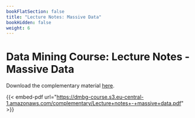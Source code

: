 ```yaml
---
bookFlatSection: false
title: "Lecture Notes: Massive Data"
bookHidden: false
weight: 6
---
```


# Data Mining Course: Lecture Notes - Massive Data

Download the complementary material [here](https://dmbg-course.s3.eu-central-1.amazonaws.com/complementary/Lecture+notes+-+massive+data.pdf).

{{< embed-pdf url="https://dmbg-course.s3.eu-central-1.amazonaws.com/complementary/Lecture+notes+-+massive+data.pdf" >}}
